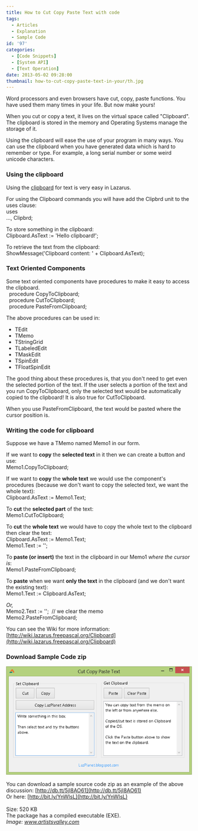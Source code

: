 ```yaml
---
title: How to Cut Copy Paste Text with code
tags:
  - Articles
  - Explanation
  - Sample Code
id: '97'
categories:
  - [Code Snippets]
  - [System API]
  - [Text Operation]
date: 2013-05-02 09:28:00
thumbnail: how-to-cut-copy-paste-text-in-your/th.jpg
---
```


Word processors and even browsers have cut, copy, paste functions. You have used them many times in your life. But now make yours!
<!-- more -->
  
  
When you cut or copy a text, it lives on the virtual space called "Clipboard". The clipboard is stored in the memory and Operating Systems manage the storage of it.  
  
Using the clipboard will ease the use of your program in many ways. You can use the clipboard when you have generated data which is hard to remember or type. For example, a long serial number or some weird unicode characters.  
  

### Using the clipboard

Using the [clipboard](http://wiki.lazarus.freepascal.org/Clipboard) for text is very easy in Lazarus.  
  
For using the Clipboard commands you will have add the Clipbrd unit to the uses clause:  
uses  
..., Clipbrd;  
  
To store something in the clipboard:  
Clipboard.AsText := 'Hello clipboard!';  
  
To retrieve the text from the clipboard:  
ShowMessage('Clipboard content: ' + Clipboard.AsText);  
  

### Text Oriented Components

Some text oriented components have procedures to make it easy to access the clipboard.  
  procedure CopyToClipboard;  
  procedure CutToClipboard;  
  procedure PasteFromClipboard;  
  
The above procedures can be used in:  

*   TEdit
*   TMemo
*   TStringGrid
*   TLabeledEdit
*   TMaskEdit
*   TSpinEdit
*   TFloatSpinEdit

The good thing about these procedures is, that you don't need to get even the selected portion of the text. If the user selects a portion of the text and you run CopyToClipboard, only the selected text would be automatically copied to the clipboard! It is also true for CutToClipboard.  
  
When you use PasteFromClipboard, the text would be pasted where the cursor position is.  
  

### Writing the code for clipboard

Suppose we have a TMemo named Memo1 in our form.  
  
If we want to **copy** the **selected text** in it then we can create a button and use:  
Memo1.CopyToClipboard;  
  
If we want to **copy** the **whole text** we would use the component's procedures (because we don't want to copy the selected text, we want the whole text):  
Clipboard.AsText := Memo1.Text;  
  
To **cut** the **selected part** of the text:  
Memo1.CutToClipboard;  
  
To **cut** the **whole text** we would have to copy the whole text to the clipboard then clear the text:  
Clipboard.AsText := Memo1.Text;  
Memo1.Text := '';  
  
To **paste (or insert)** the text in the clipboard in our Memo1 _where the cursor is_:  
Memo1.PasteFromClipboard;  
  
To **paste** when we want **only the text** in the clipboard (and we don't want the existing text):  
Memo1.Text := Clipboard.AsText;  
  
_Or,_  
Memo2.Text := '';  // we clear the memo  
Memo2.PasteFromClipboard;  
  
You can see the Wiki for more information: [http://wiki.lazarus.freepascal.org/Clipboard](http://wiki.lazarus.freepascal.org/Clipboard)  
  

### Download Sample Code zip

![](how-to-cut-copy-paste-text-in-your/cut-copy-paste-text-clipboa.gif)

You can download a sample source code zip as an example of the above discussion: [http://db.tt/5jI8AO61](http://db.tt/5jI8AO61)  
Or here: [http://bit.ly/YnWIsL](http://bit.ly/YnWIsL)  
   
Size: 520 KB  
The package has a compiled executable (EXE).  
_Image: www.artistsvalley.com_